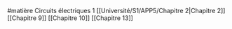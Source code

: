 #matière
Circuits électriques 1
[[Université/S1/APP5/Chapitre 2|Chapitre 2]]
[[Chapitre 9]]
[[Chapitre 10]]
[[Chapitre 13]]
